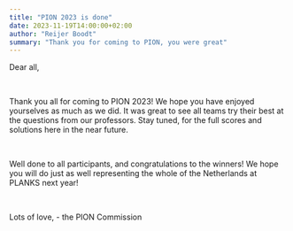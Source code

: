 ```yaml
---
title: "PION 2023 is done"
date: 2023-11-19T14:00:00+02:00
author: "Reijer Boodt"
summary: "Thank you for coming to PION, you were great"
---
```

Dear all,

<br/>

Thank you all for coming to PION 2023! We hope you have enjoyed yourselves as much as we did.
It was great to see all teams try their best at the questions from our professors.
Stay tuned, for the full scores and solutions here in the near future.

<br/>

Well done to all participants, and congratulations to the winners!
We hope you will do just as well representing the whole of the Netherlands at PLANKS next year!

<br/>

Lots of love,
 \- the PION Commission